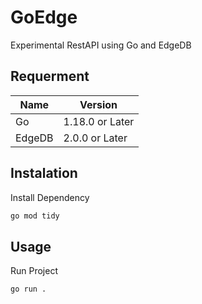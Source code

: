 # GoEdge

Experimental RestAPI using Go and EdgeDB

## Requerment

| Name   | Version          |
| ------ | ---------------- |
| Go     | 1.18.0 or Later  |
| EdgeDB | 2.0.0 or Later   |

## Instalation

Install Dependency
```bash
go mod tidy
```

## Usage

Run Project
```bash
go run .
```


